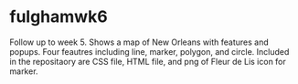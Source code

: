 # fulghamwk6
Follow up to week 5. Shows a map of New Orleans with features and popups. 
Four feautres including line, marker, polygon, and circle. 
Included in the repositaory are CSS file, HTML file, and png of Fleur de Lis icon for marker. 
